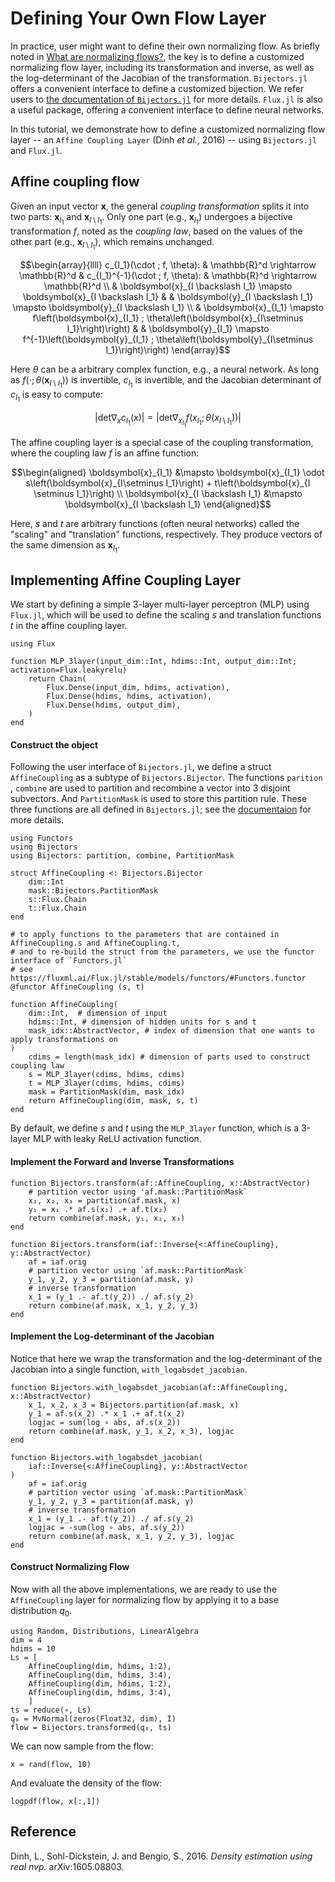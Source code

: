 # Defining Your Own Flow Layer

In practice, user might want to define their own normalizing flow. 
As briefly noted in [What are normalizing flows?](@ref), the key is to define a
customized normalizing flow layer, including its transformation and inverse,
as well as the log-determinant of the Jacobian of the transformation.
`Bijectors.jl` offers a convenient interface to define a customized bijection.
We refer users to [the documentation of
`Bijectors.jl`](https://turinglang.org/Bijectors.jl/dev/transforms/#Implementing-a-transformation)
for more details.
`Flux.jl` is also a useful package, offering a convenient interface to define neural networks.


In this tutorial, we demonstrate how to define a customized normalizing flow
layer -- an `Affine Coupling Layer` (Dinh *et al.*, 2016) -- using `Bijectors.jl` and `Flux.jl`.

## Affine coupling flow

Given an input vector $\boldsymbol{x}$, the general *coupling transformation* splits it into two
parts: $\boldsymbol{x}_{I_1}$ and $\boldsymbol{x}_{I\setminus I_1}$. Only one
part (e.g., $\boldsymbol{x}_{I_1}$) undergoes a bijective transformation $f$, noted as the *coupling law*, 
based on the values of the other part (e.g., $\boldsymbol{x}_{I\setminus I_1}$), which remains unchanged. 
```math
\begin{array}{llll}
c_{I_1}(\cdot ; f, \theta): & \mathbb{R}^d \rightarrow \mathbb{R}^d & c_{I_1}^{-1}(\cdot ; f, \theta): & \mathbb{R}^d \rightarrow \mathbb{R}^d \\
& \boldsymbol{x}_{I \backslash I_1} \mapsto \boldsymbol{x}_{I \backslash I_1} & & \boldsymbol{y}_{I \backslash I_1} \mapsto \boldsymbol{y}_{I \backslash I_1} \\
& \boldsymbol{x}_{I_1} \mapsto f\left(\boldsymbol{x}_{I_1} ; \theta\left(\boldsymbol{x}_{I\setminus I_1}\right)\right) & & \boldsymbol{y}_{I_1} \mapsto f^{-1}\left(\boldsymbol{y}_{I_1} ; \theta\left(\boldsymbol{y}_{I\setminus I_1}\right)\right)
\end{array}
```
Here $\theta$ can be a arbitrary complex function, e.g., a neural network.
As long as $f(\cdot; \theta(\boldsymbol{x}_{I\setminus I_1}))$ is invertible, $c_{I_1}$ is invertible, and the 
Jacobian determinant of $c_{I_1}$ is easy to compute:
```math
\left|\text{det} \nabla_x c_{I_1}(x)\right| = \left|\text{det} \nabla_{x_{I_1}} f(x_{I_1}; \theta(x_{I\setminus I_1}))\right|
```

The affine coupling layer is a special case of the coupling transformation, 
where the coupling law $f$ is an affine function:
```math
\begin{aligned}
\boldsymbol{x}_{I_1} &\mapsto \boldsymbol{x}_{I_1} \odot s\left(\boldsymbol{x}_{I\setminus I_1}\right) + t\left(\boldsymbol{x}_{I \setminus I_1}\right) \\
\boldsymbol{x}_{I \backslash I_1} &\mapsto \boldsymbol{x}_{I \backslash I_1}
\end{aligned}
```
Here, $s$ and $t$ are arbitrary functions (often neural networks) called the
"scaling" and "translation" functions, respectively. They produce vectors of the
same dimension as $\boldsymbol{x}_{I_1}$.


## Implementing Affine Coupling Layer

We start by defining a simple 3-layer multi-layer perceptron (MLP) using `Flux.jl`, which will be 
used to define the scaling $s$ and translation functions $t$ in the affine coupling layer.
```@example afc
using Flux

function MLP_3layer(input_dim::Int, hdims::Int, output_dim::Int; activation=Flux.leakyrelu)
    return Chain(
        Flux.Dense(input_dim, hdims, activation),
        Flux.Dense(hdims, hdims, activation),
        Flux.Dense(hdims, output_dim),
    )
end
```

#### Construct the object

Following the user interface of `Bijectors.jl`, we define a struct `AffineCoupling` as a subtype of `Bijectors.Bijector`.
The functions `parition` , `combine` are used to partition and recombine a vector into 3 disjoint subvectors. 
And `PartitionMask` is used to store this partition rule. 
These three functions are
all defined in `Bijectors.jl`; see the [documentaion](https://github.com/TuringLang/Bijectors.jl/blob/49c138fddd3561c893592a75b211ff6ad949e859/src/bijectors/coupling.jl#L3) for more details.

```@example afc
using Functors
using Bijectors
using Bijectors: partition, combine, PartitionMask

struct AffineCoupling <: Bijectors.Bijector
    dim::Int
    mask::Bijectors.PartitionMask
    s::Flux.Chain
    t::Flux.Chain
end

# to apply functions to the parameters that are contained in AffineCoupling.s and AffineCoupling.t, 
# and to re-build the struct from the parameters, we use the functor interface of `Functors.jl` 
# see https://fluxml.ai/Flux.jl/stable/models/functors/#Functors.functor
@functor AffineCoupling (s, t)

function AffineCoupling(
    dim::Int,  # dimension of input
    hdims::Int, # dimension of hidden units for s and t
    mask_idx::AbstractVector, # index of dimension that one wants to apply transformations on
)
    cdims = length(mask_idx) # dimension of parts used to construct coupling law
    s = MLP_3layer(cdims, hdims, cdims)
    t = MLP_3layer(cdims, hdims, cdims)
    mask = PartitionMask(dim, mask_idx)
    return AffineCoupling(dim, mask, s, t)
end
```
By default, we define $s$ and $t$ using the `MLP_3layer` function, which is a
3-layer MLP with leaky ReLU activation function.

#### Implement the Forward and Inverse Transformations


```@example afc
function Bijectors.transform(af::AffineCoupling, x::AbstractVector)
    # partition vector using 'af.mask::PartitionMask`
    x₁, x₂, x₃ = partition(af.mask, x)
    y₁ = x₁ .* af.s(x₂) .+ af.t(x₂)
    return combine(af.mask, y₁, x₂, x₃)
end

function Bijectors.transform(iaf::Inverse{<:AffineCoupling}, y::AbstractVector)
    af = iaf.orig
    # partition vector using `af.mask::PartitionMask`
    y_1, y_2, y_3 = partition(af.mask, y)
    # inverse transformation
    x_1 = (y_1 .- af.t(y_2)) ./ af.s(y_2)
    return combine(af.mask, x_1, y_2, y_3)
end
```

#### Implement the Log-determinant of the Jacobian
Notice that here we wrap the transformation and the log-determinant of the Jacobian into a single function, `with_logabsdet_jacobian`.

```@example afc
function Bijectors.with_logabsdet_jacobian(af::AffineCoupling, x::AbstractVector)
    x_1, x_2, x_3 = Bijectors.partition(af.mask, x)
    y_1 = af.s(x_2) .* x_1 .+ af.t(x_2)
    logjac = sum(log ∘ abs, af.s(x_2))
    return combine(af.mask, y_1, x_2, x_3), logjac
end

function Bijectors.with_logabsdet_jacobian(
    iaf::Inverse{<:AffineCoupling}, y::AbstractVector
)
    af = iaf.orig
    # partition vector using `af.mask::PartitionMask`
    y_1, y_2, y_3 = partition(af.mask, y)
    # inverse transformation
    x_1 = (y_1 .- af.t(y_2)) ./ af.s(y_2)
    logjac = -sum(log ∘ abs, af.s(y_2))
    return combine(af.mask, x_1, y_2, y_3), logjac
end
```
#### Construct Normalizing Flow

Now with all the above implementations, we are ready to use the `AffineCoupling` layer for normalizing flow 
by applying it to a base distribution $q_0$.

```@example afc
using Random, Distributions, LinearAlgebra
dim = 4
hdims = 10
Ls = [
    AffineCoupling(dim, hdims, 1:2), 
    AffineCoupling(dim, hdims, 3:4), 
    AffineCoupling(dim, hdims, 1:2), 
    AffineCoupling(dim, hdims, 3:4), 
    ]
ts = reduce(∘, Ls)
q₀ = MvNormal(zeros(Float32, dim), I)
flow = Bijectors.transformed(q₀, ts)
```
We can now sample from the flow:
```@example afc
x = rand(flow, 10)
```
And evaluate the density of the flow:
```@example afc
logpdf(flow, x[:,1])
```


## Reference
Dinh, L., Sohl-Dickstein, J. and Bengio, S., 2016. *Density estimation using real nvp.* 
arXiv:1605.08803.